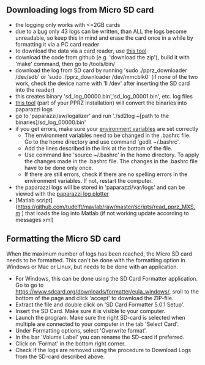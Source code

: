 ## Downloading logs from Micro SD card

- the logging only works with <=2GB cards
- due to a [bug](https://github.com/paparazzi/paparazzi/issues/2092) only 43 logs can be written, than ALL the logs become unreadable, so keep this in mind and erase the card once in a while by formatting it via a PC card reader 
- to download the data via a card reader, use [this tool](https://github.com/tudelft/highspeedlogger/)
- download the code from github (e.g. 'download the zip'), build it with 'make' command, then go to /tools/bin/
- download the log from SD card by running 'sudo ./pprz_downloader /dev/sdb' or 'sudo ./pprz_downloader /dev/mmcblk0' (if none of the two work, check the device name with 'll /dev' after inserting the SD card into the reader)
- this creates binary 'sd_log_00000.bin','sd_log_00001.bin', etc. log files
- [this tool](https://github.com/paparazzi/paparazzi/blob/master/sw/logalizer/sd2log.ml) (part of your PPRZ installation) will convert the binaries into paparazzi logs
- go to 'paparazzi/sw/logalizer' and run './sd2log ~[path to the binaries]/sd_log_00000.bin'
- if you get errors, make sure your [environment variables](https://wiki.paparazziuav.org/wiki/Installation#Environment_Variables) are set correctly
  - The environment variables need to be changed in the .bashrc file. Go to the home directory and use command 'gedit ~/.bashrc'.
  - Add the lines described in the link at the bottom of the file.
  - Use command line 'source ~/.bashrc' in the home directory. To apply the changes made in the .bashrc file. The changes in the .bashrc file have to be done only once. 
  - If there are still errors, check if there are no spelling errors in the environment variables. If not, restart the computer.
- the paparazzi logs will be stored in 'paparazzi/var/logs' and can be viewed with the [paparazzi log plotter](https://wiki.paparazziuav.org/wiki/Plotter)
- [Matlab script](https://github.com/tudelft/mavlab/raw/master/scripts/read_pprz_MXS.m ] that loads the log into Matlab (if not working update according to messages.xml)

## Formatting the Micro SD card

When the maximum number of logs has been reached, the Micro SD card needs to be formatted. This can't be done with the formatting option in Windows or Mac or Linux, but needs to be done with an application.
- For Windows, this can be done using the SD Card Formatter application. Go to go to https://www.sdcard.org/downloads/formatter/eula_windows/, sroll to the bottom of the page and click 'accept' to download the ZIP-file.
- Extract the file and double click on 'SD Card Formatter 5.0.1 Setup'.
- Insert the SD Card. Make sure it is visible to your computer.
- Launch the program. Make sure the right SD-card is selected when multiple are connected to your computer in the tab 'Select Card'.
- Under Formatting options, select 'Overwrite format'.
- In the bar 'Volume Label' you can rename the SD-card if preferred.
- Click on 'Format' in the bottom right corner. 
- Check if the logs are removed using the procedure to Download Logs from the SD-card described above.